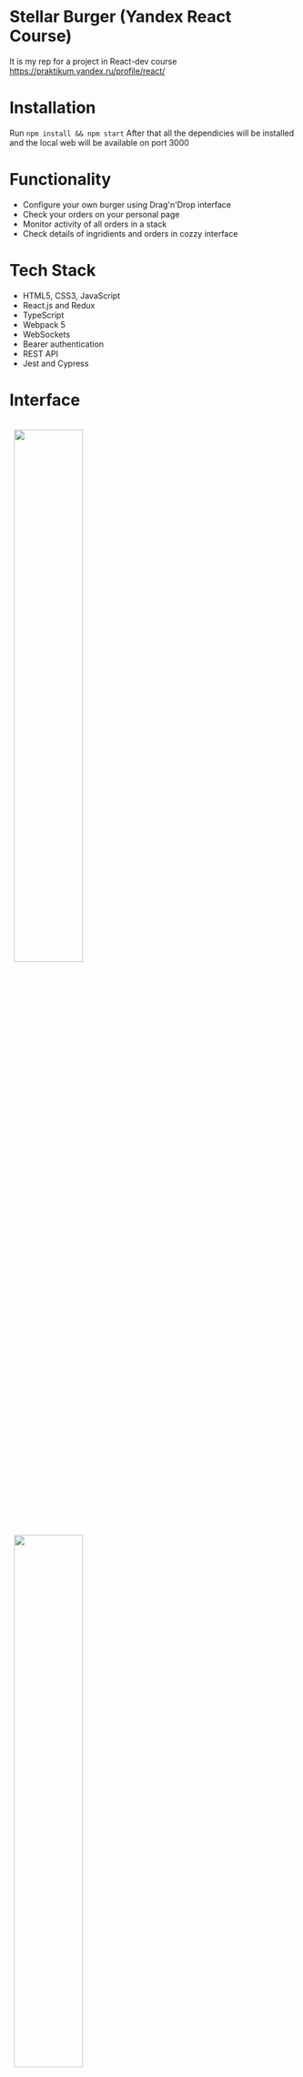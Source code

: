# Stellar Burger (Yandex React Course)
It is my rep for a project in React-dev course
https://praktikum.yandex.ru/profile/react/

# Installation
Run `npm install && npm start`
After that all the dependicies will be installed and the local web will be available on port 3000

# Functionality
* Configure your own burger using Drag'n'Drop interface
* Check your orders on your personal page
* Monitor activity of all orders in a stack
* Check details of ingridients and orders in cozzy interface

# Tech Stack
* HTML5, CSS3, JavaScript
* React.js and Redux
* TypeScript
* Webpack 5
* WebSockets
* Bearer authentication
* REST API
* Jest and Cypress

# Interface
<div>
  <img style="margin:1rem 0.5rem"  width=49% src="https://user-images.githubusercontent.com/72499342/122996275-5db9da80-d3b3-11eb-940b-6f853541aada.png" />
  <img style="margin:1rem 0.5rem" width=49% src="https://user-images.githubusercontent.com/72499342/122996339-70341400-d3b3-11eb-9960-0d92e04c0eb0.png" />
</div>
<div>
  <img style="margin:1rem 0.5rem"  width=49% src="https://user-images.githubusercontent.com/72499342/122996385-7b873f80-d3b3-11eb-8843-9aaf1d66d833.png" />
  <img style="margin:1rem 0.5rem" width=49% src="https://user-images.githubusercontent.com/72499342/122996440-8b9f1f00-d3b3-11eb-920c-475f50b4b24a.png" />
</div>
<br>

# Plans and status
Completed 3 of 4 sprints.
I will finish it by around July 12th. 
TS and WebSockets remain
